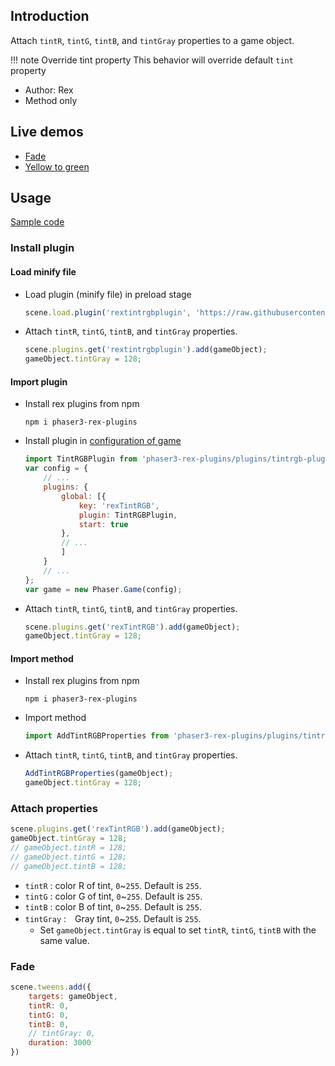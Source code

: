 ## Introduction

Attach `tintR`, `tintG`, `tintB`, and `tintGray` properties to a game object.

!!! note Override tint property
    This behavior will override default `tint` property

- Author: Rex
- Method only

## Live demos

- [Fade](https://codepen.io/rexrainbow/pen/OJpRvwQ)
- [Yellow to green](https://codepen.io/rexrainbow/pen/abJGNOp)

## Usage

[Sample code](https://github.com/rexrainbow/phaser3-rex-notes/blob/master/examples/tintrgb)

### Install plugin

#### Load minify file

- Load plugin (minify file) in preload stage
    ```javascript
    scene.load.plugin('rextintrgbplugin', 'https://raw.githubusercontent.com/rexrainbow/phaser3-rex-notes/master/dist/rextintrgbplugin.min.js', true);
    ```
- Attach `tintR`, `tintG`, `tintB`, and `tintGray` properties.
    ```javascript
    scene.plugins.get('rextintrgbplugin').add(gameObject);
    gameObject.tintGray = 128;
    ```

#### Import plugin

- Install rex plugins from npm
    ```
    npm i phaser3-rex-plugins
    ```
- Install plugin in [configuration of game](game.md#configuration)
    ```javascript
    import TintRGBPlugin from 'phaser3-rex-plugins/plugins/tintrgb-plugin.js';
    var config = {
        // ...
        plugins: {
            global: [{
                key: 'rexTintRGB',
                plugin: TintRGBPlugin,
                start: true
            },
            // ...
            ]
        }
        // ...
    };
    var game = new Phaser.Game(config);
    ```
- Attach `tintR`, `tintG`, `tintB`, and `tintGray` properties.
    ```javascript
    scene.plugins.get('rexTintRGB').add(gameObject);
    gameObject.tintGray = 128;
    ```

#### Import method

- Install rex plugins from npm
    ```
    npm i phaser3-rex-plugins
    ```
- Import method
    ```javascript
    import AddTintRGBProperties from 'phaser3-rex-plugins/plugins/tintrgb.js';
    ```
- Attach `tintR`, `tintG`, `tintB`, and `tintGray` properties.
    ```javascript
    AddTintRGBProperties(gameObject);
    gameObject.tintGray = 128;
    ```

### Attach properties

```javascript
scene.plugins.get('rexTintRGB').add(gameObject);
gameObject.tintGray = 128;
// gameObject.tintR = 128;
// gameObject.tintG = 128;
// gameObject.tintB = 128;
```

- `tintR` : color R of tint, `0`~`255`. Default is `255`.
- `tintG` : color G of tint, `0`~`255`. Default is `255`.
- `tintB` : color B of tint, `0`~`255`. Default is `255`.
- `tintGray` :　Gray tint, `0`~`255`. Default is `255`.
    - Set `gameObject.tintGray` is equal to set `tintR`, `tintG`, `tintB` with the same value.

### Fade

```javascript
scene.tweens.add({
    targets: gameObject,
    tintR: 0,
    tintG: 0,
    tintB: 0,
    // tintGray: 0,
    duration: 3000
})
```